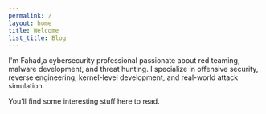 ```yaml
---
permalink: /
layout: home
title: Welcome
list_title: Blog
---
```


I'm Fahad,a cybersecurity professional passionate about red teaming, malware development, and threat hunting. I specialize in offensive security, reverse engineering, kernel-level development, and real-world attack simulation.

You’ll find some interesting stuff here to read. 
